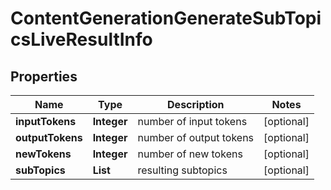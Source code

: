 # ContentGenerationGenerateSubTopicsLiveResultInfo


## Properties

| Name | Type | Description | Notes |
|------------ | ------------- | ------------- | -------------|
**inputTokens** | **Integer** | number of input tokens |[optional]|
**outputTokens** | **Integer** | number of output tokens |[optional]|
**newTokens** | **Integer** | number of new tokens |[optional]|
**subTopics** | **List<String>** | resulting subtopics |[optional]|